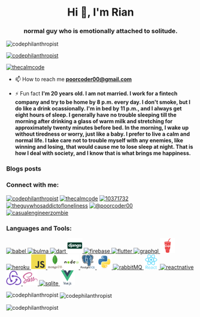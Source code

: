 <h1 align="center">Hi 👋, I'm Rian</h1>
<h3 align="center">normal guy who is emotionally attached to solitude.</h3>

<p align="left"> <img src="https://komarev.com/ghpvc/?username=codephilanthropist&label=Profile%20views&color=0e75b6&style=flat" alt="codephilanthropist" /> </p>

<p align="left"> <a href="https://github.com/ryo-ma/github-profile-trophy"><img src="https://github-profile-trophy.vercel.app/?username=codephilanthropist" alt="codephilanthropist" /></a> </p>

<p align="left"> <a href="https://twitter.com/thecalmcode" target="blank"><img src="https://img.shields.io/twitter/follow/thecalmcode?logo=twitter&style=for-the-badge" alt="thecalmcode" /></a> </p>



- 📫 How to reach me **poorcoder00@gmail.com**

- ⚡ Fun fact **I'm 20 years old. I am not married. I work for a fintech company and try to be home by 8 p.m. every day. I don't smoke, but I do like a drink ocassionally. I'm in bed by 11 p.m., and I always get eight hours of sleep. I generally have no trouble sleeping till the morning after drinking a glass of warm milk and stretching for approximately twenty minutes before bed. In the morning, I wake up without tiredness or worry, just like a baby. I prefer to live a calm and normal life. I take care not to trouble myself with any enemies, like winning and losing, that would cause me to lose sleep at night. That is how I deal with society, and I know that is what brings me happiness.**

### Blogs posts
<!-- BLOG-POST-LIST:START -->
<!-- BLOG-POST-LIST:END -->

<h3 align="left">Connect with me:</h3>
<p align="left">
<a href="https://dev.to/codephilanthropist" target="blank"><img align="center" src="https://cdn.jsdelivr.net/npm/simple-icons@3.0.1/icons/dev-dot-to.svg" alt="codephilanthropist" height="30" width="40" /></a>
<a href="https://twitter.com/thecalmcode" target="blank"><img align="center" src="https://raw.githubusercontent.com/rahuldkjain/github-profile-readme-generator/master/src/images/icons/Social/twitter.svg" alt="thecalmcode" height="30" width="40" /></a>
<a href="https://stackoverflow.com/users/10371732" target="blank"><img align="center" src="https://raw.githubusercontent.com/rahuldkjain/github-profile-readme-generator/master/src/images/icons/Social/stack-overflow.svg" alt="10371732" height="30" width="40" /></a>
<a href="https://fb.com/theguywhosaddictofloneliness" target="blank"><img align="center" src="https://raw.githubusercontent.com/rahuldkjain/github-profile-readme-generator/master/src/images/icons/Social/facebook.svg" alt="theguywhosaddictofloneliness" height="30" width="40" /></a>
<a href="https://medium.com/@poorcoder00" target="blank"><img align="center" src="https://raw.githubusercontent.com/rahuldkjain/github-profile-readme-generator/master/src/images/icons/Social/medium.svg" alt="@poorcoder00" height="30" width="40" /></a>
<a href="https://www.hackerearth.com/casualengineerzombie" target="blank"><img align="center" src="https://raw.githubusercontent.com/rahuldkjain/github-profile-readme-generator/master/src/images/icons/Social/hackerearth.svg" alt="casualengineerzombie" height="30" width="40" /></a>
</p>

<h3 align="left">Languages and Tools:</h3>
<p align="left"> <a href="https://babeljs.io/" target="_blank"> <img src="https://www.vectorlogo.zone/logos/babeljs/babeljs-icon.svg" alt="babel" width="40" height="40"/> </a> <a href="https://bulma.io/" target="_blank"> <img src="https://raw.githubusercontent.com/gilbarbara/logos/804dc257b59e144eaca5bc6ffd16949752c6f789/logos/bulma.svg" alt="bulma" width="40" height="40"/> </a> <a href="https://dart.dev" target="_blank"> <img src="https://www.vectorlogo.zone/logos/dartlang/dartlang-icon.svg" alt="dart" width="40" height="40"/> </a> <a href="https://www.djangoproject.com/" target="_blank"> <img src="https://raw.githubusercontent.com/devicons/devicon/master/icons/django/django-original.svg" alt="django" width="40" height="40"/> </a> <a href="https://firebase.google.com/" target="_blank"> <img src="https://www.vectorlogo.zone/logos/firebase/firebase-icon.svg" alt="firebase" width="40" height="40"/> </a> <a href="https://flutter.dev" target="_blank"> <img src="https://www.vectorlogo.zone/logos/flutterio/flutterio-icon.svg" alt="flutter" width="40" height="40"/> </a> <a href="https://graphql.org" target="_blank"> <img src="https://www.vectorlogo.zone/logos/graphql/graphql-icon.svg" alt="graphql" width="40" height="40"/> </a> <a href="https://gulpjs.com" target="_blank"> <img src="https://raw.githubusercontent.com/devicons/devicon/master/icons/gulp/gulp-plain.svg" alt="gulp" width="40" height="40"/> </a> <a href="https://heroku.com" target="_blank"> <img src="https://www.vectorlogo.zone/logos/heroku/heroku-icon.svg" alt="heroku" width="40" height="40"/> </a> <a href="https://developer.mozilla.org/en-US/docs/Web/JavaScript" target="_blank"> <img src="https://raw.githubusercontent.com/devicons/devicon/master/icons/javascript/javascript-original.svg" alt="javascript" width="40" height="40"/> </a> <a href="https://www.mongodb.com/" target="_blank"> <img src="https://raw.githubusercontent.com/devicons/devicon/master/icons/mongodb/mongodb-original-wordmark.svg" alt="mongodb" width="40" height="40"/> </a> <a href="https://nodejs.org" target="_blank"> <img src="https://raw.githubusercontent.com/devicons/devicon/master/icons/nodejs/nodejs-original-wordmark.svg" alt="nodejs" width="40" height="40"/> </a> <a href="https://www.postgresql.org" target="_blank"> <img src="https://raw.githubusercontent.com/devicons/devicon/master/icons/postgresql/postgresql-original-wordmark.svg" alt="postgresql" width="40" height="40"/> </a> <a href="https://www.python.org" target="_blank"> <img src="https://raw.githubusercontent.com/devicons/devicon/master/icons/python/python-original.svg" alt="python" width="40" height="40"/> </a> <a href="https://www.rabbitmq.com" target="_blank"> <img src="https://www.vectorlogo.zone/logos/rabbitmq/rabbitmq-icon.svg" alt="rabbitMQ" width="40" height="40"/> </a> <a href="https://reactjs.org/" target="_blank"> <img src="https://raw.githubusercontent.com/devicons/devicon/master/icons/react/react-original-wordmark.svg" alt="react" width="40" height="40"/> </a> <a href="https://reactnative.dev/" target="_blank"> <img src="https://reactnative.dev/img/header_logo.svg" alt="reactnative" width="40" height="40"/> </a> <a href="https://redux.js.org" target="_blank"> <img src="https://raw.githubusercontent.com/devicons/devicon/master/icons/redux/redux-original.svg" alt="redux" width="40" height="40"/> </a> <a href="https://sass-lang.com" target="_blank"> <img src="https://raw.githubusercontent.com/devicons/devicon/master/icons/sass/sass-original.svg" alt="sass" width="40" height="40"/> </a> <a href="https://www.sqlite.org/" target="_blank"> <img src="https://www.vectorlogo.zone/logos/sqlite/sqlite-icon.svg" alt="sqlite" width="40" height="40"/> </a> <a href="https://vuejs.org/" target="_blank"> <img src="https://raw.githubusercontent.com/devicons/devicon/master/icons/vuejs/vuejs-original-wordmark.svg" alt="vuejs" width="40" height="40"/> </a> </p>

<p><img align="left" src="https://github-readme-stats.vercel.app/api/top-langs?username=codephilanthropist&show_icons=true&locale=en&layout=compact" alt="codephilanthropist" /></p>

<p>&nbsp;<img align="center" src="https://github-readme-stats.vercel.app/api?username=codephilanthropist&show_icons=true&locale=en" alt="codephilanthropist" /></p>

<p><img align="center" src="https://github-readme-streak-stats.herokuapp.com/?user=codephilanthropist&" alt="codephilanthropist" /></p>

